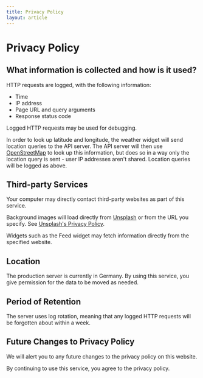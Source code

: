 ```yaml
---
title: Privacy Policy
layout: article
---
```


# Privacy Policy


## What information is collected and how is it used?

HTTP requests are logged, with the following information:

* Time
* IP address
* Page URL and query arguments
* Response status code

Logged HTTP requests may be used for debugging.

In order to look up latitude and longitude, the weather widget will send
location queries to the API server. The API server will then use
[OpenStreetMap](https://www.openstreetmap.org) to look up this information,
but does so in a way only the location query is sent - user IP addresses aren't
shared. Location queries will be logged as above.


## Third-party Services

Your computer may directly contact third-party websites as part of this service.

Background images will load directly from [Unsplash](https://unsplash.com) or
from the URL you specify.
See [Unsplash's Privacy Policy](https://unsplash.com/privacy).

Widgets such as the Feed widget may fetch
information directly from the specified website.


## Location

The production server is currently in Germany.
By using this service, you give permission for the data to be moved as needed.


## Period of Retention

The server uses log rotation, meaning that any logged HTTP requests will be
forgotten about within a week.


## Future Changes to Privacy Policy

We will alert you to any future changes to the privacy policy on this website.

By continuing to use this service, you agree to the privacy policy.
